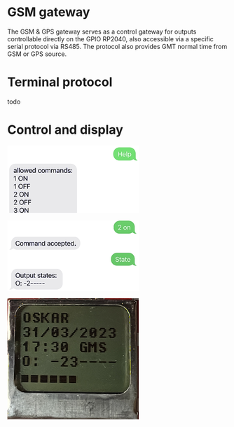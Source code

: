 # GSM gateway
The GSM & GPS gateway serves as a control gateway for outputs controllable directly on the GPIO RP2040, also accessible via a specific serial protocol via RS485. The protocol also provides GMT normal time from GSM or GPS source. 

# Terminal protocol 

todo


# Control and display
![screen](/img/gtw.png)

![screen](/img/gtw2.png)

![screen](/img/gtw3.png)


